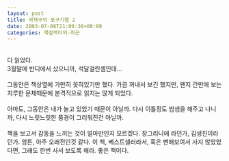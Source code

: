 ```yaml
---
layout: post
title: 곽재구의 포구기행 2
date: 2003-07-08T21:09:30+00:00
categories: 북컬렉터의-최근
---
```

<br />
다 읽었다. <br />
3월말에 반디에서 샀으니까, 석달걸린셈인데...<br />
<br />그동안은 책상옆에 가만히 꽂혀있기만 했다. 가끔 꺼내서 보긴 했지만, 왠지 간만에 보는 지루한 문체때문에 본격적으로 읽지는 않게 되었다.<br />
<br />아마도, 그동안은 내가 놀고 있었기 때문이 아닐까. 다시 이틀정도 밤샘을 해주고 나니까, 다시 느릿느릿한 풍경이 그리워진건 아닐까.<br />
<br />책을 보고서 감동을 느끼는 것이 얼마만인지 모르겠다. 장그리니에 라던가, 김생진이라던가. 암튼, 아주 오래전인것 같다. 이 책, 베스트셀러라서, 혹은 뻔해보여서 사지 않았었다면, 그래도 한번 사서 보도록 해라. 좋은 책이다.
